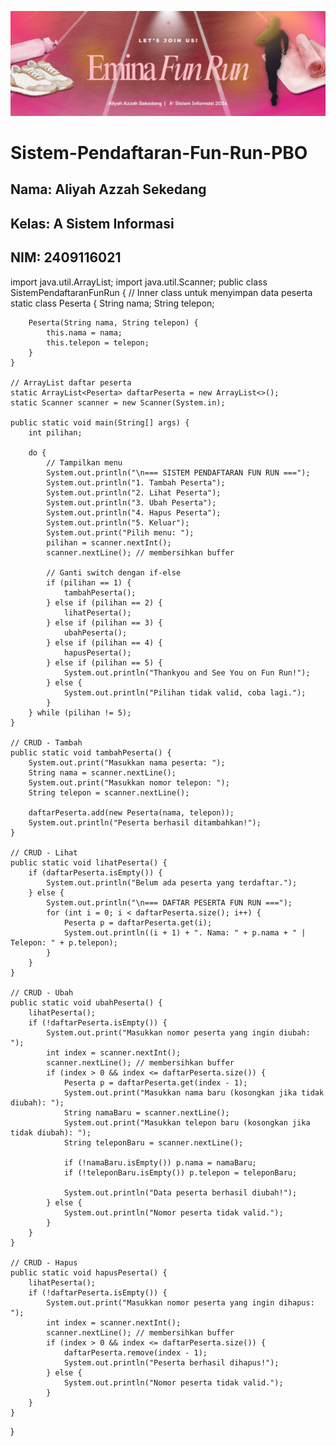 <p align="center">
  <img src="https://raw.githubusercontent.com/aliyahaz/Sistem-Pendaftaran-Fun-Run-PBO---Aliyah-Azzah-Sekedang-021/main/Run%20with%20Jazz%20Party%20(1200%20x%20400%20px)%20(1).png" alt="Fun Run Header" width="800"/>
</p>

# Sistem-Pendaftaran-Fun-Run-PBO

## Nama: Aliyah Azzah Sekedang
## Kelas: A Sistem Informasi
## NIM: 2409116021

import java.util.ArrayList;
import java.util.Scanner;
public class SistemPendaftaranFunRun {
    // Inner class untuk menyimpan data peserta
    static class Peserta {
        String nama;
        String telepon;

        Peserta(String nama, String telepon) {
            this.nama = nama;
            this.telepon = telepon;
        }
    }

    // ArrayList daftar peserta
    static ArrayList<Peserta> daftarPeserta = new ArrayList<>();
    static Scanner scanner = new Scanner(System.in);

    public static void main(String[] args) {
        int pilihan;

        do {
            // Tampilkan menu
            System.out.println("\n=== SISTEM PENDAFTARAN FUN RUN ===");
            System.out.println("1. Tambah Peserta");
            System.out.println("2. Lihat Peserta");
            System.out.println("3. Ubah Peserta");
            System.out.println("4. Hapus Peserta");
            System.out.println("5. Keluar");
            System.out.print("Pilih menu: ");
            pilihan = scanner.nextInt();
            scanner.nextLine(); // membersihkan buffer

            // Ganti switch dengan if-else
            if (pilihan == 1) {
                tambahPeserta();
            } else if (pilihan == 2) {
                lihatPeserta();
            } else if (pilihan == 3) {
                ubahPeserta();
            } else if (pilihan == 4) {
                hapusPeserta();
            } else if (pilihan == 5) {
                System.out.println("Thankyou and See You on Fun Run!");
            } else {
                System.out.println("Pilihan tidak valid, coba lagi.");
            }
        } while (pilihan != 5);
    }

    // CRUD - Tambah
    public static void tambahPeserta() {
        System.out.print("Masukkan nama peserta: ");
        String nama = scanner.nextLine();
        System.out.print("Masukkan nomor telepon: ");
        String telepon = scanner.nextLine();

        daftarPeserta.add(new Peserta(nama, telepon));
        System.out.println("Peserta berhasil ditambahkan!");
    }

    // CRUD - Lihat
    public static void lihatPeserta() {
        if (daftarPeserta.isEmpty()) {
            System.out.println("Belum ada peserta yang terdaftar.");
        } else {
            System.out.println("\n=== DAFTAR PESERTA FUN RUN ===");
            for (int i = 0; i < daftarPeserta.size(); i++) {
                Peserta p = daftarPeserta.get(i);
                System.out.println((i + 1) + ". Nama: " + p.nama + " | Telepon: " + p.telepon);
            }
        }
    }

    // CRUD - Ubah
    public static void ubahPeserta() {
        lihatPeserta();
        if (!daftarPeserta.isEmpty()) {
            System.out.print("Masukkan nomor peserta yang ingin diubah: ");
            int index = scanner.nextInt();
            scanner.nextLine(); // membersihkan buffer
            if (index > 0 && index <= daftarPeserta.size()) {
                Peserta p = daftarPeserta.get(index - 1);
                System.out.print("Masukkan nama baru (kosongkan jika tidak diubah): ");
                String namaBaru = scanner.nextLine();
                System.out.print("Masukkan telepon baru (kosongkan jika tidak diubah): ");
                String teleponBaru = scanner.nextLine();

                if (!namaBaru.isEmpty()) p.nama = namaBaru;
                if (!teleponBaru.isEmpty()) p.telepon = teleponBaru;

                System.out.println("Data peserta berhasil diubah!");
            } else {
                System.out.println("Nomor peserta tidak valid.");
            }
        }
    }

    // CRUD - Hapus
    public static void hapusPeserta() {
        lihatPeserta();
        if (!daftarPeserta.isEmpty()) {
            System.out.print("Masukkan nomor peserta yang ingin dihapus: ");
            int index = scanner.nextInt();
            scanner.nextLine(); // membersihkan buffer
            if (index > 0 && index <= daftarPeserta.size()) {
                daftarPeserta.remove(index - 1);
                System.out.println("Peserta berhasil dihapus!");
            } else {
                System.out.println("Nomor peserta tidak valid.");
            }
        }
    }   
}
